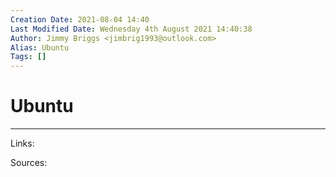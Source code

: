 ```yaml
---
Creation Date: 2021-08-04 14:40
Last Modified Date: Wednesday 4th August 2021 14:40:38
Author: Jimmy Briggs <jimbrig1993@outlook.com>
Alias: Ubuntu
Tags: []
---
```


# Ubuntu

***

Links: 

Sources:

